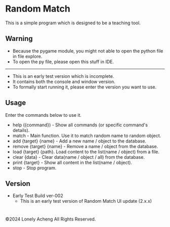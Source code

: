 # Random Match
This is a simple program which is designed to be a teaching tool.

## Warning
* Because the pygame module, you might not able to open the python file in file explore.
* To open the py file, please open this stuff in IDE.
---
* This is an early test version which is incomplete.
* It contains both the console and window version.
* To formally start running it, please enter the version you want to use.

## Usage
Enter the commands below to use it.
- help ({command}) - Show all commands (or specific command's details).
- match - Main function. Use it to match random name to random object.
- add {target} {name} - Add a new name / object to the database.
- remove {target} {name} - Remove a name / object from the database.
- load {target} {path}. Load content to the list(name / object) from a file.
- clear {data} - Clear data(name / object / all) from the database.
- print {target} - Show all content in the list(name / object).
- stop - Stop program.

## Version
- Early Test Build ver-002
  * This is an early test version of Random Match UI update (2.x.x)
    
#
©2024 Lonely Acheng All Rights Reserved.
